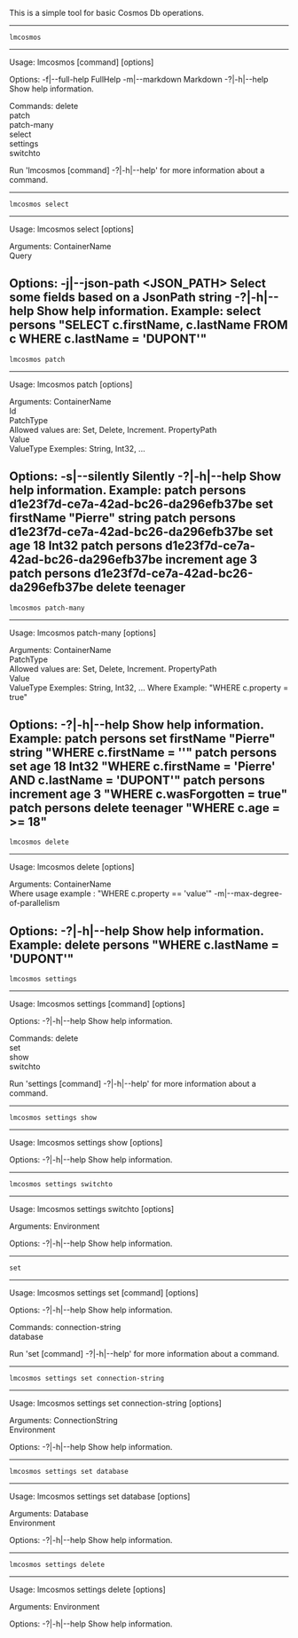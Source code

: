 

This is a simple tool for basic Cosmos Db operations.

-----------------------------------------------------------
	lmcosmos
-----------------------------------------------------------
Usage: lmcosmos [command] [options]

Options:
  -f|--full-help  FullHelp
  -m|--markdown   Markdown
  -?|-h|--help    Show help information.

Commands:
  delete          
  patch           
  patch-many      
  select          
  settings        
  switchto        

Run 'lmcosmos [command] -?|-h|--help' for more information about a command.

-----------------------------------------------------------
	lmcosmos select
-----------------------------------------------------------
Usage: lmcosmos select [options] <ContainerName> <Query>

Arguments:
  ContainerName               
  Query                       

Options:
  -j|--json-path <JSON_PATH>  Select some fields based on a JsonPath string
  -?|-h|--help                Show help information.
Example: select persons "SELECT c.firstName, c.lastName FROM c WHERE c.lastName = 'DUPONT'"
-----------------------------------------------------------
	lmcosmos patch
-----------------------------------------------------------
Usage: lmcosmos patch [options] <ContainerName> <Id> <PatchType> <PropertyPath> <Value> <ValueType>

Arguments:
  ContainerName  
  Id             
  PatchType      
                 Allowed values are: Set, Delete, Increment.
  PropertyPath   
  Value          
  ValueType      Exemples: String, Int32, ...

Options:
  -s|--silently  Silently
  -?|-h|--help   Show help information.
Example: 
patch persons d1e23f7d-ce7a-42ad-bc26-da296efb37be set firstName "Pierre" string
patch persons d1e23f7d-ce7a-42ad-bc26-da296efb37be set age 18 Int32 
patch persons d1e23f7d-ce7a-42ad-bc26-da296efb37be increment age 3 
patch persons d1e23f7d-ce7a-42ad-bc26-da296efb37be delete teenager
-----------------------------------------------------------
	lmcosmos patch-many
-----------------------------------------------------------
Usage: lmcosmos patch-many [options] <ContainerName> <PatchType> <PropertyPath> <Value> <ValueType> <Where>

Arguments:
  ContainerName  
  PatchType      
                 Allowed values are: Set, Delete, Increment.
  PropertyPath   
  Value          
  ValueType      Exemples: String, Int32, ...
  Where          Example: "WHERE c.property = true"

Options:
  -?|-h|--help   Show help information.
Example: 
patch persons set firstName "Pierre" string "WHERE c.firstName = ''"
patch persons set age 18 Int32 "WHERE c.firstName = 'Pierre' AND c.lastName = 'DUPONT'"
patch persons increment age 3 "WHERE c.wasForgotten = true"
patch persons delete teenager "WHERE c.age = >= 18"
-----------------------------------------------------------
	lmcosmos delete
-----------------------------------------------------------
Usage: lmcosmos delete [options] <ContainerName> <Where>

Arguments:
  ContainerName  
  Where          					usage example : "WHERE c.property == 'value'"
  -m|--max-degree-of-parallelism

Options:
  -?|-h|--help   Show help information.
Example: delete persons "WHERE c.lastName = 'DUPONT'"
-----------------------------------------------------------
	lmcosmos settings
-----------------------------------------------------------
Usage: lmcosmos settings [command] [options]

Options:
  -?|-h|--help  Show help information.

Commands:
  delete        
  set           
  show          
  switchto      

Run 'settings [command] -?|-h|--help' for more information about a command.

-----------------------------------------------------------
	lmcosmos settings show
-----------------------------------------------------------
Usage: lmcosmos settings show [options]

Options:
  -?|-h|--help  Show help information.

-----------------------------------------------------------
	lmcosmos settings switchto
-----------------------------------------------------------
Usage: lmcosmos settings switchto [options] <Environment>

Arguments:
  Environment   

Options:
  -?|-h|--help  Show help information.

-----------------------------------------------------------
	set
-----------------------------------------------------------
Usage: lmcosmos settings set [command] [options]

Options:
  -?|-h|--help       Show help information.

Commands:
  connection-string  
  database           

Run 'set [command] -?|-h|--help' for more information about a command.

-----------------------------------------------------------
	lmcosmos settings set connection-string
-----------------------------------------------------------
Usage: lmcosmos settings set connection-string [options] <ConnectionString> <Environment>

Arguments:
  ConnectionString  
  Environment

Options:
  -?|-h|--help      Show help information.

-----------------------------------------------------------
	lmcosmos settings set database
-----------------------------------------------------------
Usage: lmcosmos settings set database [options] <Database> <Environment>

Arguments:
  Database      
  Environment   

Options:
  -?|-h|--help  Show help information.

-----------------------------------------------------------
	lmcosmos settings delete
-----------------------------------------------------------
Usage: lmcosmos settings delete [options] <Environment>

Arguments:
  Environment   

Options:
  -?|-h|--help  Show help information.

